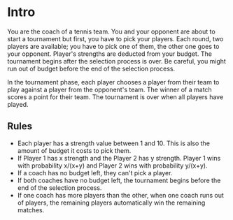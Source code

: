 # Intro

You are the coach of a tennis team. You and your opponent are about to start a tournament but first, you have to pick your players. Each round, two players are available; you have to pick one of them, the other one goes to your opponent. Player's strengths are deducted from your budget. The tournament begins after the selection process is over. Be careful, you might run out of budget before the end of the selection process.

In the tournament phase, each player chooses a player from their team to play against a player from the opponent's team. The winner of a match scores a point for their team. The tournament is over when all players have played.

## Rules

- Each player has a strength value between 1 and 10. This is also the amount of budget it costs to pick them.
- If Player 1 has x strength and the Player 2 has y strength. Player 1 wins with probability x/(x+y) and Player 2 wins with probability y/(x+y).
- If a coach has no budget left, they can't pick a player.
- If both coaches have no budget left, the tournament begins before the end of the selection process.
- If one coach has more players than the other, when one coach runs out of players, the remaining players automatically win the remaining matches.
